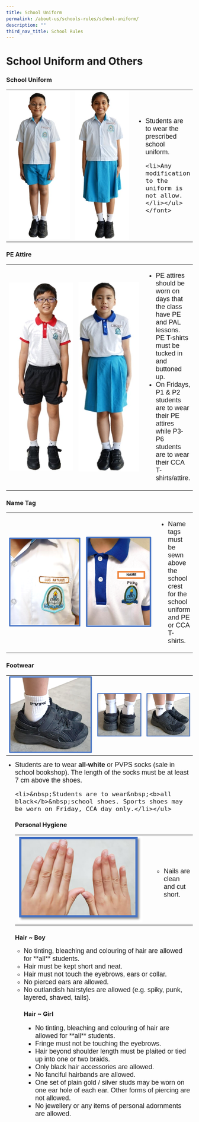 ```yaml
---
title: School Uniform
permalink: /about-us/schools-rules/school-uniform/
description: ""
third_nav_title: School Rules
---
```

# School Uniform and Others
### School Uniform  

<table><tbody><tr><td style="width: 203px;">
<img src="/images/About%20Us/School%20Uniform%20and%20Others/Uniform_Boy.jpg">

</td><td style="width: 180px;"><img src="/images/About%20Us/School%20Uniform%20and%20Others/Uniform_Girl.jpg"></td>

<td><font face="arial, sans-serif" size="4">
<ul>
	<li>Students are to wear the prescribed school uniform.</li>

	<li>Any modification to the uniform is not allow. </li></ul></font>

</td>
</tr></tbody></table>


### PE Attire

<table><tbody><tr><td style="width: 190px;">
<img src="/images/About%20Us/School%20Uniform%20and%20Others/PE_Boy.jpg">

</td><td style="width: 180px;">
<img 
src="/images/About%20Us/School%20Uniform%20and%20Others/PE-Girl.jpg"></td>

<td><font face="arial, sans-serif" size="4">
<ul>
<li>PE attires should be worn on days that the class have PE and PAL lessons. PE T-shirts must be tucked in and buttoned up.</li>

<li>On Fridays, P1 & P2 students are to wear their PE attires while P3-P6 students are to wear their CCA T-shirts/attire.</li>
</ul></font>
	
</td>
</tr></tbody></table>

### Name Tag

<table><tbody><tr><td style="width: 203px;">
<img src="/images/About%20Us/School%20Uniform%20and%20Others/Name%20tag_1.png">

</td><td style="width: 185px;"><img src="/images/About%20Us/School%20Uniform%20and%20Others/Name%20tag_2.png"></td>

<td><font face="arial, sans-serif" size="4">
<ul>
<li>Name tags must be sewn above the school crest for the school uniform and PE or CCA T-shirts.</li></ul> </font>
	
</td>
</tr></tbody></table>

 
### Footwear

<table><tbody><tr><td style="width: 225px;">
<img src="/images/About%20Us/School%20Uniform%20and%20Others/Footwear_1.png">

</td><td style="width: ;"><img src="/images/About%20Us/School%20Uniform%20and%20Others/Footwear_2.png"></td>

<td style="width: ;"><img src="/images/About%20Us/School%20Uniform%20and%20Others/Footwear_3.png"></td>
	

</tr></tbody></table>

<font face="arial, sans-serif" size="4">
<ul>
	<li>Students are to wear&nbsp;<b>all-white</b>&nbsp;or PVPS socks (sale in school bookshop). The length of the socks must be at least 7 cm above the shoes. </li>
    
	<li>&nbsp;Students are to wear&nbsp;<b>all black</b>&nbsp;school shoes. Sports shoes may be worn on Friday, CCA day only.</li></ul>
	
</font>

### Personal Hygiene

<table>

<tbody><tr><td style="width: 350px;"><img src="/images/About%20Us/School%20Uniform%20and%20Others/Personal%20Hygiene.png"></td>

<td><font face="arial, sans-serif" size="4">
<ul>
	<li>Nails are clean and cut short. </li>
	</ul>
</font>

</td>
</tr></tbody></table>

### Hair ~ Boy
<font face="arial, sans-serif" size="4">
<ul>
<li>No tinting, bleaching and colouring of hair are allowed for&nbsp;**all**&nbsp;students.</li>
<li>Hair must be kept short and neat.</li>
<li>Hair must not touch the eyebrows, ears or collar.</li>
<li>No pierced ears are allowed.</li>
<li>No outlandish hairstyles are allowed&nbsp;(e.g. spiky, punk, layered, shaved, tails).</li>

</font>
	
### Hair ~ Girl
<font face="arial, sans-serif" size="4">
<ul>
<li>No tinting, bleaching and colouring of hair are allowed for&nbsp;**all** students.</li>
<li>Fringe must not be touching the eyebrows.</li>
<li>Hair beyond shoulder length must be plaited or tied up into one or two braids.</li>
<li>Only black hair accessories are allowed.</li>
<li>No fanciful hairbands are allowed.</li>
<li>One set of plain gold / silver studs may be worn on one ear hole of each ear. Other forms of piercing are not allowed.</li>
<li>No jewellery or any items of personal adornments are allowed.</li>
	</ul>
	
</font>